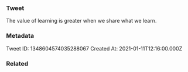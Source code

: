 ### Tweet
The value of learning is greater when we share what we learn.

### Metadata
Tweet ID: 1348604574035288067
Created At: 2021-01-11T12:16:00.000Z

### Related

